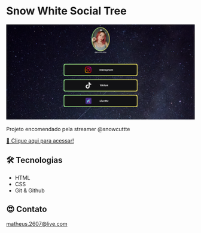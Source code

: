 # Snow White Social Tree

![preview](./.github/preview.png)

Projeto encomendado pela streamer @snowcuttte

[ 🔗 Clique aqui para acessar!](https://mathferreira14.github.io/snow)

## 🛠 Tecnologias

- HTML
- CSS
- Git & Github

## 😍 Contato

matheus.2607@live.com
